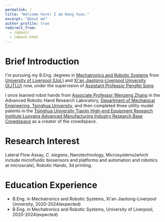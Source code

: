 ```yaml
---
permalink: /
title: "Welcome here! I am Hang Yuan."
excerpt: "About me"
author_profile: true
redirect_from: 
  - /about/
  - /about.html
---
```


Brief Introduction
=====
I'm pursuing my B.Eng. degrees in [Mechatronics and Robotic Systems](https://www.xjtlu.edu.cn/en/study/undergraduate/mechatronics-and-robotic-systems) from [University of Liverpool (UoL)](https://www.liverpool.ac.uk) and [Xi'an Jiaotong-Liverpool University (XJTLU)](https://www.xjtlu.edu.cn/en) now, under the supervision of [Assistant Professor Pengfei Song](https://www.xjtlu.edu.cn/en/departments/academic-departments/mechatronics-and-robotics/staff/pengfei-song). 

I once learned robot hands from [Associate Professor Wenzeng Zhang](https://scholar.google.com/citations?hl=zh-CN&user=n-3doEMAAAAJ&view_op=list_works&sortby=pubdate) in the Advanced Robotic Hand Research Laboratory, [Department of Mechanical Engineering, Tsinghua University](https://www.me.tsinghua.edu.cn/en/), and then completed three utility model patents in the [Tsinghua University Tianjin High-end Equipment Research Institute Luoyang Advanced Manufacturing Industry Research Base Crowdspace](http://www.lamic.com.cn/index.php) as a creator of the crowdspace.

Research Interest
=====
Lateral Flow Assay, _C. elegans_, Nanotechnology, Microsystems(which include microfluidic biosensors and platforms and automation and robotics at microscale), Robotic Hands, 3d printing.

Education Experience
=====
* B.Eng. in Mechatronics and Robotic Systems, Xi'an Jiaotong-Liverpool University, 2020-2024(expected)
* B.Eng. in Mechatronics and Robotic Systems, University of Liverpool, 2020-2024(expected)

